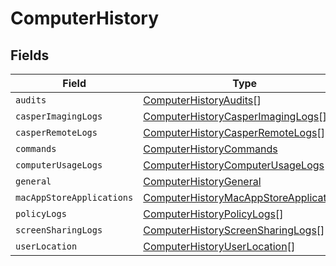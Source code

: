 # ComputerHistory


## Fields

| Field                                                                                                   | Type                                                                                                    | Required                                                                                                | Description                                                                                             |
| ------------------------------------------------------------------------------------------------------- | ------------------------------------------------------------------------------------------------------- | ------------------------------------------------------------------------------------------------------- | ------------------------------------------------------------------------------------------------------- |
| `audits`                                                                                                | [ComputerHistoryAudits](../../models/shared/computerhistoryaudits.md)[]                                 | :heavy_minus_sign:                                                                                      | N/A                                                                                                     |
| `casperImagingLogs`                                                                                     | [ComputerHistoryCasperImagingLogs](../../models/shared/computerhistorycasperimaginglogs.md)[]           | :heavy_minus_sign:                                                                                      | N/A                                                                                                     |
| `casperRemoteLogs`                                                                                      | [ComputerHistoryCasperRemoteLogs](../../models/shared/computerhistorycasperremotelogs.md)[]             | :heavy_minus_sign:                                                                                      | N/A                                                                                                     |
| `commands`                                                                                              | [ComputerHistoryCommands](../../models/shared/computerhistorycommands.md)                               | :heavy_minus_sign:                                                                                      | N/A                                                                                                     |
| `computerUsageLogs`                                                                                     | [ComputerHistoryComputerUsageLogs](../../models/shared/computerhistorycomputerusagelogs.md)[]           | :heavy_minus_sign:                                                                                      | N/A                                                                                                     |
| `general`                                                                                               | [ComputerHistoryGeneral](../../models/shared/computerhistorygeneral.md)                                 | :heavy_minus_sign:                                                                                      | N/A                                                                                                     |
| `macAppStoreApplications`                                                                               | [ComputerHistoryMacAppStoreApplications](../../models/shared/computerhistorymacappstoreapplications.md) | :heavy_minus_sign:                                                                                      | N/A                                                                                                     |
| `policyLogs`                                                                                            | [ComputerHistoryPolicyLogs](../../models/shared/computerhistorypolicylogs.md)[]                         | :heavy_minus_sign:                                                                                      | N/A                                                                                                     |
| `screenSharingLogs`                                                                                     | [ComputerHistoryScreenSharingLogs](../../models/shared/computerhistoryscreensharinglogs.md)[]           | :heavy_minus_sign:                                                                                      | N/A                                                                                                     |
| `userLocation`                                                                                          | [ComputerHistoryUserLocation](../../models/shared/computerhistoryuserlocation.md)[]                     | :heavy_minus_sign:                                                                                      | N/A                                                                                                     |